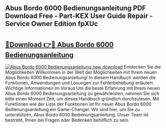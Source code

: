 ## Abus Bordo 6000 Bedienungsanleitung PDF Download Free - Part-KEX User Guide Repair - Service Owner Edition fpXUc

# <h2><a href="http://df5z9uz.blite.top/?on=Abus+Bordo+6000+Bedienungsanleitung">🔗Download 👉🔴 Abus Bordo 6000 Bedienungsanleitung</a></h2>

[![Abus Bordo 6000 Bedienungsanleitung new download](https://i.imgur.com/lujVjoI.png)](http://df5z9uz.blite.top/?on=Abus+Bordo+6000+Bedienungsanleitung)
Entdecken Sie die Möglichkeiten Willkommen in der Welt der Möglichkeiten mit Ihrem neuen Abus Bordo 6000 Bedienungsanleitung! In diesem Handbuch werden die Funktionen, Anwendungen und Lösungen zur Fehlerbehebung erläutert. Wichtige Informationen im Voraus Um die beste Erfahrung mit Ihrem neuen Abus Bordo 6000 Bedienungsanleitung zu gewährleisten, nehmen Sie sich bitte einen Moment Zeit, um dieses Handbuch gründlich durchzulesen. Mit Funktionen wie der Liste der Funktionen ist Ihr neuer Abus Bordo 6000 Bedienungsanleitung ein Game-Changer. Wir sind hier, um Sie zu unterstützen, Abus Bordo 6000 Bedienungsanleitung. Unser Team ist bestrebt, Ihnen bei Fragen oder Bedenken behilflich zu sein.
